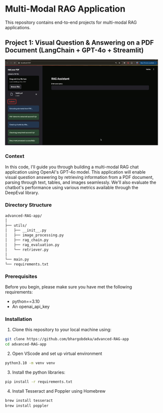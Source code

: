 # Multi-Modal RAG Application

This repository contains end-to-end projects for multi-modal RAG applications.

## Project 1: Visual Question & Answering on a PDF Document (LangChain + GPT-4o + Streamlit)

![My streamlit app for multi-Modal RAG application](mm-rag-01.gif)

### Context

In this code, I'll guide you through building a multi-modal RAG chat application using OpenAI's GPT-4o model. This application will enable visual question answering by retrieving information from a PDF document, parsing through text, tables, and images seamlessly. We'll also evaluate the chatbot's performance using various metrics available through the DeepEval library.

### Directory Structure

```plaintext
advanced-RAG-app/
│
├── utils/
│   ├── __init__.py
│   ├── image_processing.py
│   ├── rag_chain.py
│   ├── rag_evaluation.py
│   └── retriever.py
│
└── main.py
└── requirements.txt

```

### Prerequisites

Before you begin, please make sure you have met the following requirements:

- python==3.10
- An openai_api_key

### Installation

1. Clone this repository to your local machine using:

```bash
git clone https://github.com/bhargobdeka/advanced-RAG-app
cd advanced-RAG-app
```

2. Open VScode and set up virtual environment

```bash
python3.10 -m venv venv
```

3. Install the python libraries:

```bash
pip install -r requirements.txt
```

4. Install Tesseract and Poppler using Homebrew

```bash
brew install tesseract
brew install poppler
```
